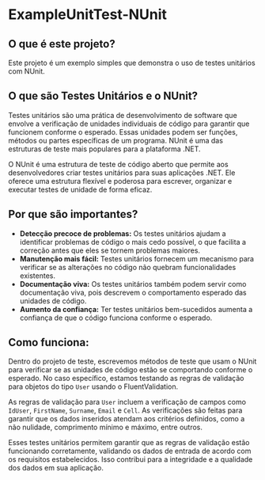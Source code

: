 # ExampleUnitTest-NUnit

## O que é este projeto?

Este projeto é um exemplo simples que demonstra o uso de testes unitários com NUnit.

## O que são Testes Unitários e o NUnit?

 Testes unitários são uma prática de desenvolvimento de software que envolve a verificação de unidades individuais de código para garantir que funcionem conforme o esperado. 
Essas unidades podem ser funções, métodos ou partes específicas de um programa. NUnit é uma das estruturas de teste mais populares para a plataforma .NET.

O NUnit é uma estrutura de teste de código aberto que permite aos desenvolvedores criar testes unitários para suas aplicações .NET. Ele oferece uma estrutura flexível e poderosa para escrever, organizar e executar testes de unidade de forma eficaz.

## Por que são importantes?

- **Detecção precoce de problemas:** Os testes unitários ajudam a identificar problemas de código o mais cedo possível, o que facilita a correção antes que eles se tornem problemas maiores.
- **Manutenção mais fácil:** Testes unitários fornecem um mecanismo para verificar se as alterações no código não quebram funcionalidades existentes.
- **Documentação viva:** Os testes unitários também podem servir como documentação viva, pois descrevem o comportamento esperado das unidades de código.
- **Aumento da confiança:** Ter testes unitários bem-sucedidos aumenta a confiança de que o código funciona conforme o esperado.


## Como funciona:

Dentro do projeto de teste, escrevemos métodos de teste que usam o NUnit para verificar se as unidades de código estão se comportando conforme o esperado. 
No caso específico, estamos testando as regras de validação para objetos do tipo `User` usando o FluentValidation.

As regras de validação para `User` incluem a verificação de campos como `IdUser`, `FirstName`, `Surname`, `Email` e `Cell`. As verificações são feitas para garantir que os dados inseridos atendam aos critérios definidos, 
como a não nulidade, comprimento mínimo e máximo, entre outros.

Esses testes unitários permitem garantir que as regras de validação estão funcionando corretamente, validando os dados de entrada de acordo com os requisitos estabelecidos. Isso contribui para a integridade e a qualidade dos dados em sua aplicação.
